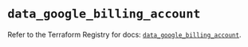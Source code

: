 # `data_google_billing_account`

Refer to the Terraform Registry for docs: [`data_google_billing_account`](https://registry.terraform.io/providers/hashicorp/google/6.28.0/docs/data-sources/billing_account).
